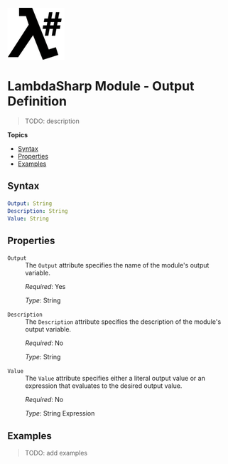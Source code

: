 ![λ#](LambdaSharp_v2_small.png)

# LambdaSharp Module - Output Definition

> TODO: description

__Topics__
* [Syntax](#syntax)
* [Properties](#properties)
* [Examples](#examples)

## Syntax

```yaml
Output: String
Description: String
Value: String
```

## Properties

<dl>

<dt><code>Output</code></dt>
<dd>
The <code>Output</code> attribute specifies the name of the module's output variable.

<i>Required</i>: Yes

<i>Type</i>: String
</dd>

<dt><code>Description</code></dt>
<dd>
The <code>Description</code> attribute specifies the description of the module's output variable.

<i>Required</i>: No

<i>Type</i>: String
</dd>

<dt><code>Value</code></dt>
<dd>
The <code>Value</code> attribute specifies either a literal output value or an expression that evaluates to the desired output value.

<i>Required</i>: No

<i>Type</i>: String Expression
</dd>

</dl>

## Examples

> TODO: add examples
